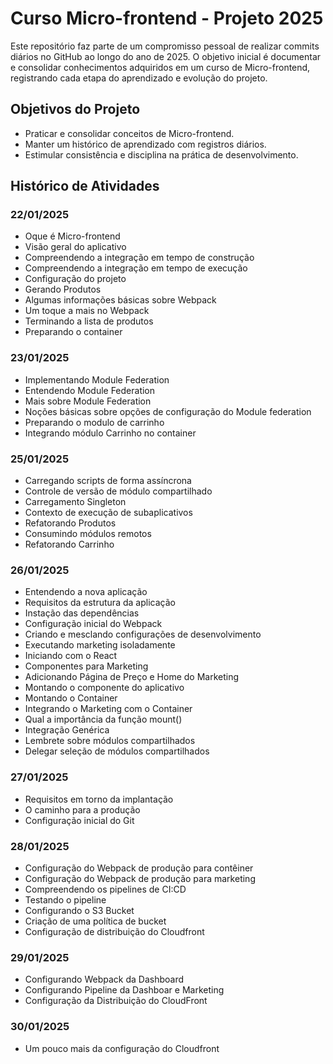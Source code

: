 # Curso Micro-frontend - Projeto 2025

Este repositório faz parte de um compromisso pessoal de realizar commits diários no GitHub ao longo do ano de 2025. O objetivo inicial é documentar e consolidar conhecimentos adquiridos em um curso de Micro-frontend, registrando cada etapa do aprendizado e evolução do projeto.

## Objetivos do Projeto
- Praticar e consolidar conceitos de Micro-frontend.
- Manter um histórico de aprendizado com registros diários.
- Estimular consistência e disciplina na prática de desenvolvimento.

## Histórico de Atividades

### 22/01/2025
- Oque é Micro-frontend
- Visão geral do aplicativo
- Compreendendo a integração em tempo de construção
- Compreendendo a integração em tempo de execução
- Configuração do projeto
- Gerando Produtos
- Algumas informações básicas sobre Webpack
- Um toque a mais no Webpack
- Terminando a lista de produtos
- Preparando o container

### 23/01/2025
- Implementando Module Federation
- Entendendo Module Federation
- Mais sobre Module Federation
- Noções básicas sobre opções de configuração do Module federation
- Preparando o modulo de carrinho
- Integrando módulo Carrinho no container

### 25/01/2025
- Carregando scripts de forma assíncrona
- Controle de versão de módulo compartilhado
- Carregamento Singleton
- Contexto de execução de subaplicativos
- Refatorando Produtos
- Consumindo módulos remotos
- Refatorando Carrinho

### 26/01/2025
- Entendendo a nova aplicação
- Requisitos da estrutura da aplicação
- Instação das dependências
- Configuração inicial do Webpack
- Criando e mesclando configurações de desenvolvimento
- Executando marketing isoladamente
- Iniciando com o React
- Componentes para Marketing
- Adicionando Página de Preço e Home do Marketing
- Montando o componente do aplicativo
- Montando o Container
- Integrando o Marketing com o Container
- Qual a importância da função mount()
- Integração Genérica
- Lembrete sobre módulos compartilhados
- Delegar seleção de módulos compartilhados

### 27/01/2025
- Requisitos em torno da implantação
- O caminho para a produção
- Configuração inicial do Git

### 28/01/2025
- Configuração do Webpack de produção para contêiner
- Configuração do Webpack de produção para marketing
- Compreendendo os pipelines de CI:CD
- Testando o pipeline
- Configurando o S3 Bucket
- Criação de uma política de bucket
- Configuração de distribuição do Cloudfront

### 29/01/2025
- Configurando Webpack da Dashboard
- Configurando Pipeline da Dashboar e Marketing
- Configuração da Distribuição do CloudFront

### 30/01/2025
- Um pouco mais da configuração do Cloudfront